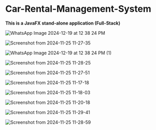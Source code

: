 <h1>Car-Rental-Management-System</h1>

**This is a JavaFX stand-alone application (Full-Stack)**

![WhatsApp Image 2024-12-19 at 12 38 24 PM](https://github.com/user-attachments/assets/3f53b004-83f9-4988-856b-8f37eb5c6b93)

![Screenshot from 2024-11-25 11-27-35](https://github.com/user-attachments/assets/cd607210-f918-4712-8ec5-cc3dbcaa48c7)

![WhatsApp Image 2024-12-19 at 12 38 24 PM (1)](https://github.com/user-attachments/assets/1b0d1a11-4b90-410c-9319-bb7c89767719)

![Screenshot from 2024-11-25 11-28-25](https://github.com/user-attachments/assets/022d3883-e994-4cfe-8358-a860a03e6040)

![Screenshot from 2024-11-25 11-27-51](https://github.com/user-attachments/assets/03e5c7f2-52de-44d4-8b52-fc5f6602e4f0)

![Screenshot from 2024-11-25 11-17-18](https://github.com/user-attachments/assets/69bed945-2d13-4330-8ecf-16475c9f9ea3)

![Screenshot from 2024-11-25 11-18-03](https://github.com/user-attachments/assets/4f77bad8-a043-4720-95ac-77af27f5cf3f)

![Screenshot from 2024-11-25 11-20-18](https://github.com/user-attachments/assets/97082cb3-10d6-4fc6-af9b-f2b7b2641270)

![Screenshot from 2024-11-25 11-29-41](https://github.com/user-attachments/assets/9f5ffac6-0901-4fd9-8c2d-54b54084670b)

![Screenshot from 2024-11-25 11-28-59](https://github.com/user-attachments/assets/da7bcf2d-952a-4b0e-ac1c-29593655cef9)
